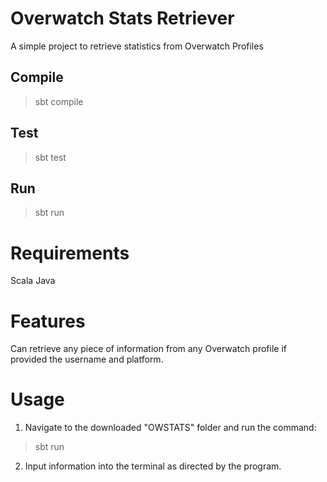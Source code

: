 # Overwatch Stats Retriever
A simple project to retrieve statistics from Overwatch Profiles

## Compile
> sbt compile

## Test
> sbt test

## Run
> sbt run

# Requirements
Scala
Java
# Features
Can retrieve any piece of information from any Overwatch profile if provided the username and platform.
# Usage
1. Navigate to the downloaded "OWSTATS" folder and run the command:
>sbt run
2. Input information into the terminal as directed by the program.